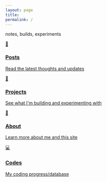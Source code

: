 ```yaml
---
layout: page
title: 
permalink: /
---
```


<div class="hero-section">
  <div class="hero-content">
    <p class="tagline">notes<span class="fade-in">, builds</span><span class="fade-in-delay">, experiments</span></p>
    </div>
  </div>

<div class="content-section">
  <div class="nav-cards">
    <a href="/posts/" class="nav-card">
      <div class="card-emoji">📝</div>
      <h3>Posts</h3>
      <p>Read the latest thoughts and updates</p>
    </a>
    <a href="/projects/" class="nav-card">
      <div class="card-emoji">🧪</div>
      <h3>Projects</h3>
      <p>See what I'm building and experimenting with</p>
    </a>
    <a href="/about/" class="nav-card">
      <div class="card-emoji">👋</div>
      <h3>About</h3>
      <p>Learn more about me and this site</p>
    </a>
    <a href="/codes/" class="nav-card">
      <div class="card-emoji">💻</div>
      <h3>Codes</h3>
      <p>My coding progress/database</p>
    </a>
  </div>
</div>
